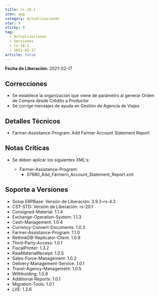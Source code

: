 ```yaml
---
title: rs-18.1
icon: app
category: Actualizaciones
star: 9
sticky: 9
tag:
  - Actualizaciones
  - Versiones
  - rs-18.1
  - 2021-02-17
article: false
---
```


**Fecha de Liberación:** 2021-02-17

## Correcciones

- Se establece la organización que viene de parámetro al generar Orden de Compra desde Crédito a Productor
- Se corrige mensajes de ayuda en Gestión de Agencia de Viajes

## Detalles Técnicos

- Farmer-Assistance-Program: Add Farmer Account Statement Report

## Notas Críticas

- Se deben aplicar los siguientes XML's:

  - Farmer-Assistance-Program:
    - 07680_Add_Farmern_Account_Statement_Report.xml

## Soporte a Versiones

- Solop ERPBase: Versión de Liberación: 3.9.3-rs-4.3
- CST-STD: Versión de Liberación: rs-20.1
- Consigned-Material: 1.1.4
- Exchange-Operation-System: 1.1.3
- Cash-Management: 1.0.4
- Currency-Convert-Documents: 1.0.3
- Farmer-Assistance-Program: 1.1.0
- RethinkDB-Replicator-Client: 1.0.9
- Third-Party-Access: 1.0.1
- FiscalPrinter: 1.3.2
- RawMaterialReceipt: 1.0.5
- Sales-Force-Management: 1.0.2
- Delivery-Management-Service: 1.0.1
- Travel-Agency-Management: 1.0.5
- Withholding: 1.0.8
- Additional-Reports: 1.0.1
- Migration-Tools: 1.0.1
- LVE: 1.2.6
